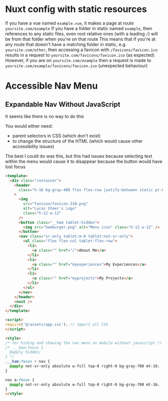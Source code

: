 # Nuxt config with static resources

If you have a vue named `example.vue`, it makes a page at route `yoursite.com/example`
If you have a folder in static named `example`, then references to any static files, even root relative ones (with a leading `/`) will be from that folder when you're on that route
This means that if you're at any route that doesn't have a matching folder in static, e.g. `yoursite.com/other`, then accessing a favicon with `/favicons/favicon.ico` results in a request to `yoursite.com/favicons/favicon.ico` (as expected)
However, if you are on `yoursite.com/example` then a request is made to `yoursite.com/example/favicons/favicon.ico` (unexpected behaviour)

# Accessible Nav Menu

## Expandable Nav Without JavaScript

It seems like there is no way to do this

You would either need:

- parent selectors in CSS (which don't exist)
- to change the structure of the HTML (which would cause other accessibility issues)

The best I could do was this, but this had issues because selecting text within the menu would cause it to disappear because the button would have lost focus

```HTML
<template>
  <div class="container">
    <header
      class="h-16 bg-gray-400 flex flex-row justify-between static pr-8 pl-2 py-2"
    >
      <img
        src="favicon/favicon-310.png"
        alt="Lucas Steer's Logo"
        class="h-12 w-12"
      />
      <button class="__ham tablet:hidden">
        <img src="hamburger.png" alt="Menu icon" class="h-12 w-12" />
      </button>
      <nav class="sr-only tablet:m-0 tablet:not-sr-only">
        <ul class="flex flex-col tablet:flex-row">
          <li>
            <a class="" href="/">About Me</a>
          </li>
          <li>
            <a class="" href="myexperiences">My Experiences</a>
          </li>
          <li>
            <a class="" href="myprojects">My Projects</a>
          </li>
        </ul>
      </nav>
    </header>
    <nuxt />
  </div>
</template>

<script>
require('@/assets/app.css'); // import all CSS
</script>

<style>
/* for hiding and showing the nav menu on mobile without javascript */
/* .__ham:focus {
  @apply hidden;
} */
.__ham:focus + nav {
  @apply not-sr-only absolute w-full top-0 right-0 bg-gray-700 mt-16;
}

nav a:focus {
  @apply not-sr-only absolute w-full top-0 right-0 bg-gray-700 mt-16;
}
</style>

```
